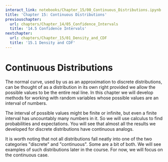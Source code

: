 ```yaml
---
interact_link: notebooks/Chapter_15/00_Continuous_Distributions.ipynb
title: 'Chapter 15: Continuous Distributions'
previouschapter:
  url: chapters/Chapter_14/05_Confidence_Intervals
  title: '14.5 Confidence Intervals'
nextchapter:
  url: chapters/Chapter_15/01_Density_and_CDF
  title: '15.1 Density and CDF'
---
```


# Continuous Distributions #

The normal curve, used by us as an approximation to discrete distributions, can be thought of as a distribution in its own right provided we allow the possible values to be the entire real line. In this chapter we will develop methods for working with random variables whose possible values are an interval of numbers. 

The interval of possible values might be finite or infinite, but even a finite interval has uncountably many numbers in it. So we will use calculus to find probabilities and expectations. You will see that almost all the results we developed for discrete distributions have continuous analogs. 

It is worth noting that not all distributions fall neatly into one of the two categories "discrete" and "continuous". Some are a bit of both. We will see examples of such distributions later in the course. For now, we will focus on the continuous case.
